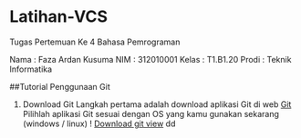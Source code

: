 # Latihan-VCS
Tugas Pertemuan Ke 4 Bahasa Pemrograman

Nama    : Faza Ardan Kusuma
NIM     : 312010001
Kelas   : T1.B1.20
Prodi   : Teknik Informatika

##Tutorial Penggunaan Git
1. Download Git
    Langkah pertama adalah download aplikasi Git di web [Git](https://git-scm.com/)
    Pilihlah aplikasi Git sesuai dengan OS yang kamu gunakan sekarang (windows / linux)
   ! [Download git view](https://github.com/fazakus/Latihan-VCS/blob/main/Pic/view%20git%20download.png)
dd